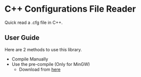 # C++ Configurations File Reader

Quick read a .cfg file in C++.

## User Guide

Here are 2 methods to use this library.

- Compile Manually
- Use the pre-compile (Only for MinGW)
    - Download from [here](https://over-run.github.io/cpp-config)
